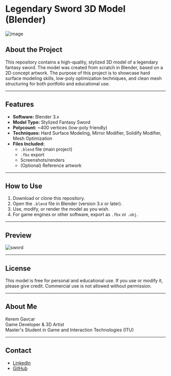 # Legendary Sword 3D Model (Blender)

![image](https://github.com/user-attachments/assets/df69ebe1-41fc-405d-9deb-2043065970f9)


## About the Project

This repository contains a high-quality, stylized 3D model of a legendary fantasy sword. The model was created from scratch in Blender, based on a 2D concept artwork. The purpose of this project is to showcase hard surface modeling skills, low-poly optimization techniques, and clean mesh structuring for both portfolio and educational use.

---

## Features

- **Software:** Blender 3.x
- **Model Type:** Stylized Fantasy Sword
- **Polycount:** ~400 vertices (low-poly friendly)
- **Techniques:** Hard Surface Modeling, Mirror Modifier, Solidify Modifier, Mesh Optimization
- **Files Included:**
  - `.blend` file (main project)
  - `.fbx` export
  - Screenshots/renders
  - (Optional) Reference artwork

---

## How to Use

1. Download or clone this repository.
2. Open the `.blend` file in Blender (version 3.x or later).
3. Use, modify, or render the model as you wish.
4. For game engines or other software, export as `.fbx` or `.obj`.

---

## Preview
![sword](https://github.com/user-attachments/assets/245a22ab-8086-4484-a424-b2e2de433611)

---

## License

This model is free for personal and educational use. If you use or modify it, please give credit. Commercial use is not allowed without permission.

---

## About Me

Kerem Gavcar  
Game Developer & 3D Artist  
Master's Student in Game and Interaction Technologies (ITU)

---

## Contact

- [LinkedIn](https://www.linkedin.com/in/keremgavcar/)
- [GitHub](https://github.com/KeremGavcarr)

